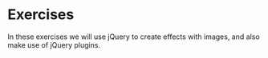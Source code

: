 # Exercises

In these exercises we will use jQuery to create effects with images, and also make use of jQuery plugins. 
